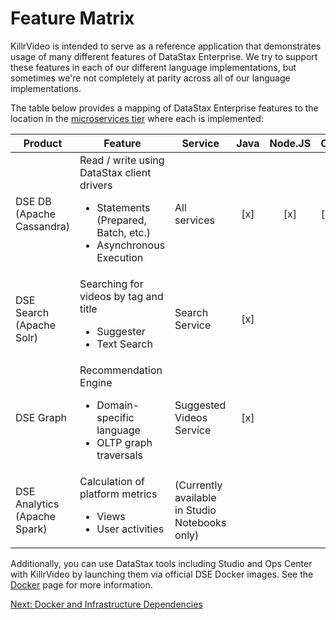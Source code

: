 # Feature Matrix

KillrVideo is intended to serve as a reference application that demonstrates usage of many different features
of DataStax Enterprise. We try to support these features in each of our different language implementations, but
sometimes we're not completely at parity across all of our language implementations. 

The table below provides a mapping of DataStax Enterprise features to the location in the
[microservices tier][services] where each is implemented:


| Product | Feature | Service | Java | Node.JS | C# |
| ------- |---------| ------- |:----:|:-------:|:---:|
| DSE DB (Apache Cassandra) | Read / write using DataStax client drivers<ul><li>Statements (Prepared, Batch, etc.)</li><li>Asynchronous Execution</li></ul> | All services | [x]  | [x] |  [x]
| DSE Search (Apache Solr) | Searching for videos by tag and title <ul><li>Suggester</li><li>Text Search</li></ul> | Search Service | [x] | | 
| DSE Graph | Recommendation Engine <ul><li>Domain-specific language</li><li>OLTP graph traversals</li></ul> | Suggested Videos Service | [x] | |
| DSE Analytics (Apache Spark) | Calculation of platform metrics <ul><li>Views</li><li>User activities</li></ul> | (Currently available in Studio Notebooks only) | | |


Additionally, you can use DataStax tools including Studio and Ops Center with KillrVideo by launching them via official 
DSE Docker images. See the [Docker][next] page for more information.

[Next: Docker and Infrastructure Dependencies][next]

[next]: /docs/guides/docker/
[services]: /docs/guides/microservices-tier/